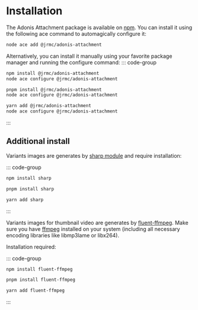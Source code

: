 # Installation

The Adonis Attachment package is available on [npm](https://www.npmjs.com/package/@jrmc/adonis-attachment). 
You can install it using the following ace command to automagically configure it:
```sh
node ace add @jrmc/adonis-attachment
```

Alternatively, you can install it manually using your favorite package manager and running the configure command:
::: code-group

```sh [npm]
npm install @jrmc/adonis-attachment
node ace configure @jrmc/adonis-attachment
```
```sh [pnpm]
pnpm install @jrmc/adonis-attachment
node ace configure @jrmc/adonis-attachment
```
```sh [yarn]
yarn add @jrmc/adonis-attachment
node ace configure @jrmc/adonis-attachment
```
:::


## Additional install

Variants images are generates by [sharp module](https://sharp.pixelplumbing.com) and require installation:

::: code-group
```sh [npm]
npm install sharp
```
```sh [pnpm]
pnpm install sharp
```
```sh [yarn]
yarn add sharp
```
:::


Variants images for thumbnail video are generates by [fluent-ffmpeg](https://www.npmjs.com/package/fluent-ffmpeg). Make sure you have [ffmpeg](https://ffmpeg.org) installed on your system (including all necessary encoding libraries like libmp3lame or libx264).

Installation required:

::: code-group
```sh [npm]
npm install fluent-ffmpeg
```
```sh [pnpm]
pnpm install fluent-ffmpeg
```
```sh [yarn]
yarn add fluent-ffmpeg
```
:::

